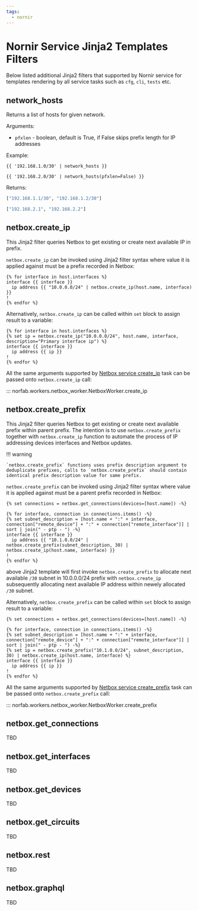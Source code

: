 ```yaml
---
tags:
  - nornir
---
```


# Nornir Service Jinja2 Templates Filters

Below listed additional Jinja2 filters that supported by Nornir service for templates rendering by all service tasks such as ``cfg``, ``cli``, ``tests`` etc.

## network_hosts

Returns a list of hosts for given network.

Arguments:

- ``pfxlen`` - boolean, default is True, if False skips prefix length for IP addresses 

Example:

``` jinja2
{{ '192.168.1.0/30' | network_hosts }}

{{ '192.168.2.0/30' | network_hosts(pfxlen=False) }}
```

Returns:

``` python
["192.168.1.1/30", "192.168.1.2/30"]

["192.168.2.1", "192.168.2.2"]
```

## netbox.create_ip

This Jinja2 filter queries Netbox to get existing or create next available IP in prefix.

`netbox.create_ip` can be invoked using Jinja2 filter syntax where value it is applied against must be 
a prefix recorded in Netbox:

```
{% for interface in host.interfaces %}
interface {{ interface }}
  ip address {{ "10.0.0.0/24" | netbox.create_ip(host.name, interface) }}
!
{% endfor %}
```

Alternatively, `netbox.create_ip` can be called within `set` block to assign result to a variable:

```
{% for interface in host.interfaces %}
{% set ip = netbox.create_ip("10.0.0.0/24", host.name, interface, description="Primary interface ip") %}
interface {{ interface }}
  ip address {{ ip }}
!
{% endfor %}
```

All the same arguments supported by [Netbox service create_ip](../netbox/services_netbox_service_tasks_create_ip.md) task can be passed onto `netbox.create_ip` call:

::: norfab.workers.netbox_worker.NetboxWorker.create_ip

## netbox.create_prefix

This Jinja2 filter queries Netbox to get existing or create next available prefix within parent prefix. The intention is to use `netbox.create_prefix` together with `netbox.create_ip` function to automate the process of IP addressing devices interfaces and Netbox updates.

!!! warning

    `netbox.create_prefix` functions uses prefix description argument to deduplicate prefixes, calls to `netbox.create_prefix` should contain identical prefix description value for same prefix.

`netbox.create_prefix` can be invoked using Jinja2 filter syntax where value it is applied against must be 
a parent prefix recorded in Netbox:

```
{% set connections = netbox.get_connections(devices=[host.name]) -%}

{% for interface, connection in connections.items() -%}
{% set subnet_description = [host.name + ":" + interface, connection["remote_device"] + ":" + connection["remote_interface"]] | sort | join(" - ptp - ") -%}
interface {{ interface }}
  ip address {{ "10.1.0.0/24" | netbox.create_prefix(subnet_description, 30) | netbox.create_ip(host.name, interface) }}
!
{% endfor %}
```

above Jinja2 template will first invoke `netbox.create_prefix` to allocate next available `/30` subnet in 10.0.0.0/24 prefix with `netbox.create_ip` subsequently allocating next available IP address within newely allocated `/30` subnet.

Alternatively, `netbox.create_prefix` can be called within `set` block to assign result to a variable:

```
{% set connections = netbox.get_connections(devices=[host.name]) -%}

{% for interface, connection in connections.items() -%}
{% set subnet_description = [host.name + ":" + interface, connection["remote_device"] + ":" + connection["remote_interface"]] | sort | join(" - ptp - ") -%}
{% set ip = netbox.create_prefix("10.1.0.0/24", subnet_description, 30) | netbox.create_ip(host.name, interface) %}
interface {{ interface }}
  ip address {{ ip }}
!
{% endfor %}
```

All the same arguments supported by [Netbox service create_prefix](../netbox/services_netbox_service_tasks_create_prefix.md) task can be passed onto `netbox.create_prefix` call:

::: norfab.workers.netbox_worker.NetboxWorker.create_prefix

## netbox.get_connections

TBD

## netbox.get_interfaces

TBD

## netbox.get_devices

TBD

## netbox.get_circuits

TBD

## netbox.rest

TBD

## netbox.graphql

TBD